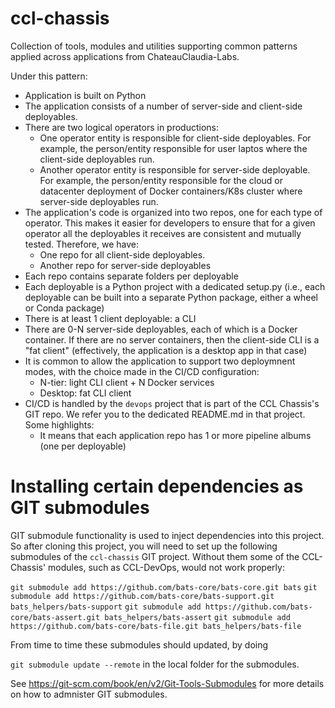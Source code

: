 # ccl-chassis

Collection of tools, modules and utilities supporting common patterns applied across applications from ChateauClaudia-Labs.

Under this pattern:

* Application is built on Python
* The application consists of a number of server-side and client-side deployables.
* There are two logical operators in productions: 
    * One operator entity is responsible for client-side deployables. For example, the person/entity responsible for 
      user laptos where the client-side deployables run.
    * Another operator entity is responsible for server-side deployable. For example, the person/entity responsible
      for the cloud or datacenter deployment of Docker containers/K8s cluster where server-side deployables run.
* The application's code is organized into two repos, one for each type of operator. This makes it easier for developers
  to ensure that for a given operator all the deployables it receives are consistent and mutually tested. Therefore, we have:
    * One repo for all client-side deployables.
    * Another repo for server-side deployables 
* Each repo contains separate folders per deployable
* Each deployable is a Python project with a dedicated setup.py (i.e., each deployable can be built into a separate
  Python package, either a wheel or Conda package)
* There is at least 1 client deployable: a CLI
* There are 0-N server-side deployables, each of which is a Docker container. If there are no server containers, then
  the client-side CLI is a "fat client" (effectively, the application is a desktop app in that case)
* It is common to allow the application to support two deploymnent modes, with the choice made in the CI/CD configuration:
    * N-tier: light CLI client + N Docker services
    * Desktop: fat CLI client
* CI/CD is handled by the `devops` project that is part of the CCL Chassis's GIT repo. We refer you to the dedicated 
  README.md in that project. Some highlights:
    * It means that each application repo has 1 or more pipeline albums (one per deployable)

# Installing certain dependencies as GIT submodules

GIT submodule functionality is used to inject dependencies into this project. So after cloning this project, you will
need to set up the following submodules of the `ccl-chassis` GIT project.
Without them some of the CCL-Chassis' modules, such as CCL-DevOps, would not work properly:

`git submodule add https://github.com/bats-core/bats-core.git bats`
`git submodule add https://github.com/bats-core/bats-support.git bats_helpers/bats-support`
`git submodule add https://github.com/bats-core/bats-assert.git bats_helpers/bats-assert`
`git submodule add https://github.com/bats-core/bats-file.git bats_helpers/bats-file`

From time to time these submodules should updated, by doing 

`git submodule update --remote` in the local folder for the submodules.

See https://git-scm.com/book/en/v2/Git-Tools-Submodules for more details on how to admnister GIT submodules.
